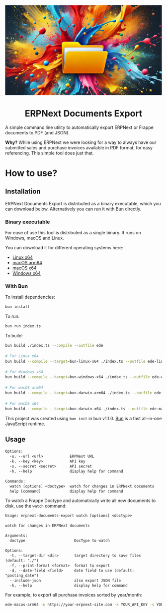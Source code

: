 <img src="header.webp" />
<h1 align="center">ERPNext Documents Export</h1>

A simple command line utility to automatically export ERPNext or Frappe documents to PDF (and JSON).

**Why?** While using ERPNext we were looking for a way to always have our submitted sales and purchase invoices available in PDF format, for easy referencing.
This simple tool does just that.

# How to use?

## Installation
ERPNext Documents Export is distributed as a binary executable, which you can download below.
Alternatively you can run it with Bun directly.

### Binary executable

For ease of use this tool is distributed as a single binary. It runs on Windows, macOS and Linux.

You can download it for different operating systems here:
- [Linux x64](https://github.com/daanlenaerts/erpnext-documents-export/releases/download/v1.0.0/ede-linux-x64)
- [macOS arm64](https://github.com/daanlenaerts/erpnext-documents-export/releases/download/v1.0.0/ede-macos-arm64)
- [macOS x64](https://github.com/daanlenaerts/erpnext-documents-export/releases/download/v1.0.0/ede-macos-x64)
- [Windows x64](https://github.com/daanlenaerts/erpnext-documents-export/releases/download/v1.0.0/ede-windows-x64.exe)


### With Bun

To install dependencies:

```bash
bun install
```

To run:

```bash
bun run index.ts
```

To build:

```bash
bun build ./index.ts --compile --outfile ede

# For Linux x64
bun build --compile --target=bun-linux-x64 ./index.ts --outfile ede-linux-x64

# For Windows x64
bun build --compile --target=bun-windows-x64 ./index.ts --outfile ede-windows-x64

# For macOS arm64
bun build --compile --target=bun-darwin-arm64 ./index.ts --outfile ede-macos-arm64

# For macOS x64
bun build --compile --target=bun-darwin-x64 ./index.ts --outfile ede-macos-x64

```

This project was created using `bun init` in bun v1.1.0. [Bun](https://bun.sh) is a fast all-in-one JavaScript runtime.

## Usage
```
Options:
  -u, --url <url>            ERPNext URL
  -k, --key <key>            API key
  -s, --secret <secret>      API secret
  -h, --help                 display help for command

Commands:
  watch [options] <doctype>  watch for changes in ERPNext documents
  help [command]             display help for command
```

To watch a Frappe Doctype and automatically write all new documents to disk, use the `watch` command:
```
Usage: erpnext-documents-export watch [options] <doctype>

watch for changes in ERPNext documents

Arguments:
  doctype                      DocType to watch

Options:
  -t, --target-dir <dir>       target directory to save files (default: "./")
  -f, --print-format <format>  format to export
  -d, --date-field <field>     date field to use (default: "posting_date")
  --include-json               also export JSON file
  -h, --help                   display help for command
```

For example, to export all purchase invoices sorted by year/month:
```bash
ede-macos-arm64 -u https://your-erpnext-site.com -k YOUR_API_KEY -s YOUR_API_SECRET watch "Purchase Invoice" -t ./purchase-invoices
```
